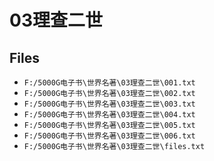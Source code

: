 # 03理查二世

## Files

- `F:/5000G电子书\世界名著\03理查二世\001.txt`
- `F:/5000G电子书\世界名著\03理查二世\002.txt`
- `F:/5000G电子书\世界名著\03理查二世\003.txt`
- `F:/5000G电子书\世界名著\03理查二世\004.txt`
- `F:/5000G电子书\世界名著\03理查二世\005.txt`
- `F:/5000G电子书\世界名著\03理查二世\006.txt`
- `F:/5000G电子书\世界名著\03理查二世\files.txt`
